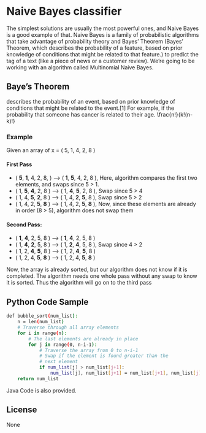 # Naive Bayes classifier
The simplest solutions are usually the most powerful ones, and Naive Bayes is a good example of that. Naive Bayes is a family of probabilistic algorithms that take advantage of probability theory and Bayes’ Theorem (Bayes’ Theorem, which describes the probability of a feature, based on prior knowledge of conditions that might be related to that feature.) to predict the tag of a text (like a piece of news or a customer review). We’re going to be working with an algorithm called Multinomial Naive Bayes.

## Baye’s Theorem
 describes the probability of an event, based on prior knowledge of conditions that might be related to the event.[1] For example, if the probability that someone has cancer is related to their age.
 \frac{n!}{k!(n-k)!}
### Example
Given an array of  x = ( 5, 1, 4, 2, 8 )
#### First Pass
- ( **5**, **1**, 4, 2, 8, ) –> ( **1**, **5**, 4, 2, 8 ), Here, algorithm compares the first two elements, and swaps since 5 > 1.
- ( 1, **5**, **4**, 2, 8 ) –>  ( 1, **4**, **5**, 2, 8 ), Swap since 5 > 4
- ( 1, 4, **5**, **2**, 8 ) –>  ( 1, 4, **2**, **5**, 8 ), Swap since 5 > 2
- ( 1, 4, 2, **5**, **8** ) –> ( 1, 4, 2, **5**, **8** ), Now, since these elements are already in order (8 > 5), algorithm does not swap them

#### Second Pass:
- ( **1**, **4**, 2, 5, 8 ) –> ( **1**, **4**, 2, 5, 8 )
- ( 1, **4**, **2**, 5, 8 ) –> ( 1, **2**, **4**, 5, 8 ), Swap since 4 > 2
- ( 1, 2, **4**, **5**, 8 ) –> ( 1, 2, **4**, **5**, 8 )
- ( 1, 2, 4, **5**, **8** ) –>  ( 1, 2, 4, **5**, **8** )

Now, the array is already sorted, but our algorithm does not know if it is completed. The algorithm needs one whole pass without any swap to know it is sorted. Thus the algorithm will go on to the third pass

## Python Code Sample

```sh
def bubble_sort(num_list):
	n = len(num_list)
	# Traverse through all array elements
	for i in range(n):
		# The last elements are already in place
		for j in range(0, n-i-1):
			# Traverse the array from 0 to n-i-1
			# Swap if the element is found greater than the 
			# next element
			if num_list[j] > num_list[j+1]:
				num_list[j], num_list[j+1] = num_list[j+1], num_list[j]
	return num_list
```

Java Code is also provided.

License
----

None

